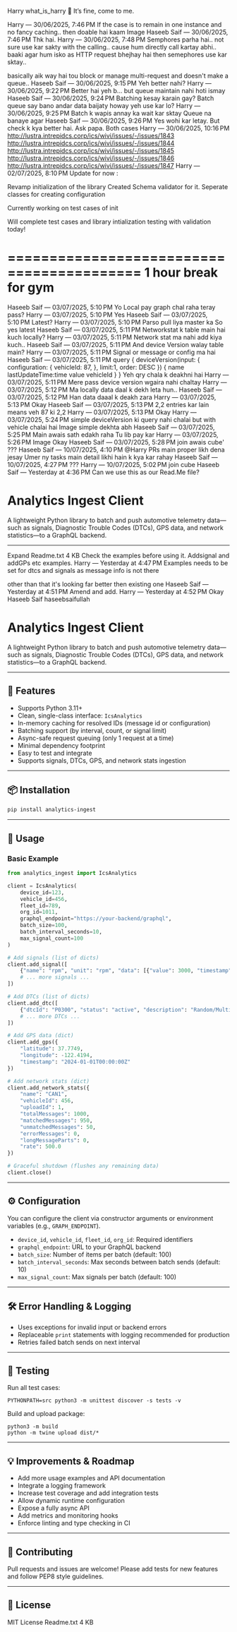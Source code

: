 Harry
what_is_harry
🥹 It’s fine, come to me.

Harry — 30/06/2025, 7:46 PM
If the case is to remain in one instance and no fancy caching.. then doable hai kaam
Image
Haseeb Saif — 30/06/2025, 7:46 PM
Thk hai.
Harry — 30/06/2025, 7:48 PM
Semphores parha hai.. not sure use kar sakty with the calling.. cause hum directly call kartay abhi.. baaki agar hum isko as HTTP request bhejhay hai then semephores use kar sktay.. 

basically aik way hai tou block or manage multi-request and doesn't make a queue.. 
Haseeb Saif — 30/06/2025, 9:15 PM
Yeh better nahi?
Harry — 30/06/2025, 9:22 PM
Better hai yeh b… but queue maintain nahi hoti ismay
Haseeb Saif — 30/06/2025, 9:24 PM
Batching kesay karain gay?
Batch queue say bano andar data baijaty howay yeh use kar lo?
Harry — 30/06/2025, 9:25 PM
Batch k wapis annay ka wait kar sktay
Queue na banaye agar
Haseeb Saif — 30/06/2025, 9:26 PM
Yes wohi kar letay. But check k kya better hai. Ask papa. Both cases
Harry — 30/06/2025, 10:16 PM
http://lustra.intrepidcs.corp/ics/wivi/issues/-/issues/1843
http://lustra.intrepidcs.corp/ics/wivi/issues/-/issues/1844
http://lustra.intrepidcs.corp/ics/wivi/issues/-/issues/1845
http://lustra.intrepidcs.corp/ics/wivi/issues/-/issues/1846
http://lustra.intrepidcs.corp/ics/wivi/issues/-/issues/1847
Harry — 02/07/2025, 8:10 PM
Update for now : 

Revamp initialization of the library 
Created Schema validator for it. 
Seperate classes for creating configuration

Currently working on test cases of init 

Will complete test cases and library intialization testing with validation today! 

==========================================
1 hour break for gym 
==========================================
Haseeb Saif — 03/07/2025, 5:10 PM
Yo
Local pay graph chal raha teray pass?
Harry — 03/07/2025, 5:10 PM
Yes
Haseeb Saif — 03/07/2025, 5:10 PM
Latest?
Harry — 03/07/2025, 5:10 PM
Parso pull liya master ka
So yes latest
Haseeb Saif — 03/07/2025, 5:11 PM
Networkstat k table main hai kuch locally?
Harry — 03/07/2025, 5:11 PM
Network stat ma nahi add kiya kuch..
Haseeb Saif — 03/07/2025, 5:11 PM
And device Version walay table main?
Harry — 03/07/2025, 5:11 PM
Signal or message or config ma hai
Haseeb Saif — 03/07/2025, 5:11 PM
query {
  deviceVersion(input: {
    configuration: {
      vehicleId: 87, 
    },
    limit:1,
    order: DESC
  })  {
    name
    lastUpdateTime:time
    value
    vehicleId
  }
}
Yeh qry chala k deakhni hai
Harry — 03/07/2025, 5:11 PM
Mere pass device version wgaira nahi chaltay
Harry — 03/07/2025, 5:12 PM
Ma locally data daal k dekh leta hun..
Haseeb Saif — 03/07/2025, 5:12 PM
Han data daaal k deakh zara
Harry — 03/07/2025, 5:13 PM
Okay
Haseeb Saif — 03/07/2025, 5:13 PM
2,2 entries kar lain
means veh 87 ki 2,2
Harry — 03/07/2025, 5:13 PM
Okay
Harry — 03/07/2025, 5:24 PM
simple deviceVersion ki query nahi chalai 
but with vehicle chalai hai
Image
simple dekhta abh
Haseeb Saif — 03/07/2025, 5:25 PM
Main awais sath edakh raha
Tu lib pay kar
Harry — 03/07/2025, 5:26 PM
Image
Okay
Haseeb Saif — 03/07/2025, 5:28 PM
join awais cube'
???
Haseeb Saif — 10/07/2025, 4:10 PM
@Harry PRs main proper likh dena jesay Umer ny tasks main detail likhi hain k kya kar rahay
Haseeb Saif — 10/07/2025, 4:27 PM
???
Harry — 10/07/2025, 5:02 PM
join cube
Haseeb Saif — Yesterday at 4:36 PM
Can we use this as our Read.Me file?
# Analytics Ingest Client

A lightweight Python library to batch and push automotive telemetry data—such as signals, Diagnostic Trouble Codes (DTCs), GPS data, and network statistics—to a GraphQL backend.

---
Expand
Readme.txt
4 KB
Check the examples before using it. Addsignal and addGPs etc examples.
Harry — Yesterday at 4:47 PM
Examples needs to be set for dtcs and signals
as message info is not there

other than that it's looking far better then existing one
Haseeb Saif — Yesterday at 4:51 PM
Amend and add.
Harry — Yesterday at 4:52 PM
Okay
﻿
Haseeb Saif
haseebsaifullah
# Analytics Ingest Client

A lightweight Python library to batch and push automotive telemetry data—such as signals, Diagnostic Trouble Codes (DTCs), GPS data, and network statistics—to a GraphQL backend.

---

## 🔧 Features

- Supports Python 3.11+
- Clean, single-class interface: `IcsAnalytics`
- In-memory caching for resolved IDs (message id or configuration)
- Batching support (by interval, count, or signal limit)
- Async-safe request queuing (only 1 request at a time)
- Minimal dependency footprint
- Easy to test and integrate
- Supports signals, DTCs, GPS, and network stats ingestion

---

## 📦 Installation

```bash
pip install analytics-ingest
```

---

## 🚀 Usage

### Basic Example

```python
from analytics_ingest import IcsAnalytics

client = IcsAnalytics(
    device_id=123,
    vehicle_id=456,
    fleet_id=789,
    org_id=1011,
    graphql_endpoint="https://your-backend/graphql",
    batch_size=100,
    batch_interval_seconds=10,
    max_signal_count=100
)

# Add signals (list of dicts)
client.add_signal([
    {"name": "rpm", "unit": "rpm", "data": [{"value": 3000, "timestamp": "2024-01-01T00:00:00Z"}]},
    # ... more signals ...
])

# Add DTCs (list of dicts)
client.add_dtc([
    {"dtcId": "P0300", "status": "active", "description": "Random/Multiple Cylinder Misfire Detected", "data": []},
    # ... more DTCs ...
])

# Add GPS data (dict)
client.add_gps({
    "latitude": 37.7749,
    "longitude": -122.4194,
    "timestamp": "2024-01-01T00:00:00Z"
})

# Add network stats (dict)
client.add_network_stats({
    "name": "CAN1",
    "vehicleId": 456,
    "uploadId": 1,
    "totalMessages": 1000,
    "matchedMessages": 950,
    "unmatchedMessages": 50,
    "errorMessages": 0,
    "longMessageParts": 0,
    "rate": 500.0
})

# Graceful shutdown (flushes any remaining data)
client.close()
```

---

## ⚙️ Configuration

You can configure the client via constructor arguments or environment variables (e.g., `GRAPH_ENDPOINT`).

- `device_id`, `vehicle_id`, `fleet_id`, `org_id`: Required identifiers
- `graphql_endpoint`: URL to your GraphQL backend
- `batch_size`: Number of items per batch (default: 100)
- `batch_interval_seconds`: Max seconds between batch sends (default: 10)
- `max_signal_count`: Max signals per batch (default: 100)

---

## 🛠️ Error Handling & Logging

- Uses exceptions for invalid input or backend errors
- Replaceable `print` statements with logging recommended for production
- Retries failed batch sends on next interval

---

## 🧪 Testing

Run all test cases:

```
PYTHONPATH=src python3 -m unittest discover -s tests -v
```

Build and upload package:

```
python3 -m build
python -m twine upload dist/*
```

---

## 💡 Improvements & Roadmap

- Add more usage examples and API documentation
- Integrate a logging framework
- Increase test coverage and add integration tests
- Allow dynamic runtime configuration
- Expose a fully async API
- Add metrics and monitoring hooks
- Enforce linting and type checking in CI

---

## 🤝 Contributing

Pull requests and issues are welcome! Please add tests for new features and follow PEP8 style guidelines.

---

## 📄 License

MIT License
Readme.txt
4 KB